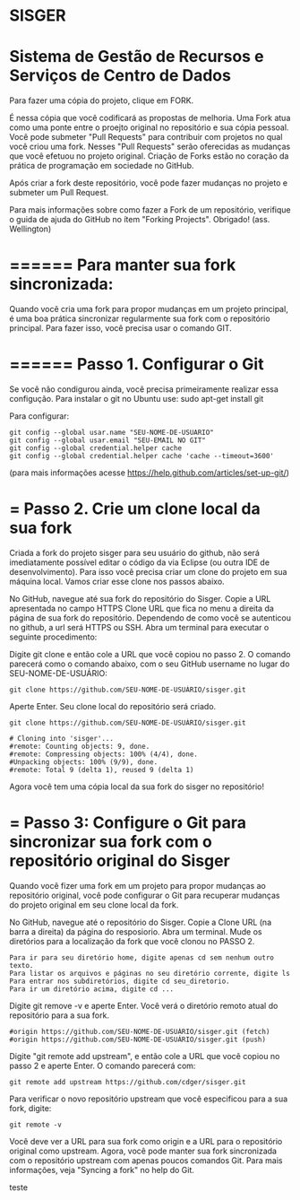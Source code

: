 SISGER
======
Sistema de Gestão de Recursos e Serviços de Centro de Dados
======
Para fazer uma cópia do projeto, clique em FORK.

É nessa cópia que você codificará as propostas de melhoria. Uma Fork atua como uma ponte entre o proejto original no repositório e sua cópia pessoal. Você pode submeter "Pull Requests" para contribuir com projetos no qual você criou uma fork. Nesses "Pull Requests" serão oferecidas as mudanças que você efetuou no projeto original. Criação de Forks estão no coração da prática de programação em sociedade no GitHub.

Após criar a fork deste repositório, você pode fazer mudanças no projeto e submeter um Pull Request.

Para mais informações sobre como fazer a Fork de um repositório, verifique o guida de ajuda do GitHub no ítem "Forking Projects".  Obrigado! (ass. Wellington)


======
Para manter sua fork sincronizada:
======

Quando você cria uma fork para propor mudanças em um projeto principal, é uma boa prática sincronizar regularmente sua fork com o repositório principal. Para fazer isso, você precisa usar o comando GIT. 


======
Passo 1. Configurar o Git
======


  Se você não condigurou ainda, você precisa primeiramente realizar essa configução. 
  Para instalar o git no Ubuntu use:
    sudo apt-get install git
  
  Para configurar:
  
  
    git config --global usar.name "SEU-NOME-DE-USUARIO"
    git config --global usar.email "SEU-EMAIL NO GIT"
    git config --global credential.helper cache
    git config --global credential.helper cache 'cache --timeout=3600'
  (para mais informações acesse https://help.github.com/articles/set-up-git/)


=
Passo 2. Crie um clone local da sua fork
=

  Criada a fork do projeto sisger para seu usuário do github, não será imediatamente possível editar o código da via Eclipse (ou outra IDE de desenvolvimento). Para isso você precisa criar um clone do projeto em sua máquina local. Vamos criar esse clone nos passos abaixo. 
  
  No GitHub, navegue até sua fork do repositório do Sisger. 
  Copie a URL apresentada no campo HTTPS Clone URL  que fica no menu a direita da página de sua fork do repositório.       Dependendo de como você se autenticou no github, a url será HTTPS ou SSH. Abra um terminal para executar o seguinte      procedimento: 

  Digite git clone e então cole a URL que você copiou no passo 2. O comando parecerá como o comando abaixo, com o seu      GitHub username no lugar do SEU-NOME-DE-USUÁRIO:

    git clone https://github.com/SEU-NOME-DE-USUÁRIO/sisger.git
  
  Aperte Enter. Seu clone local do repositório será criado. 

    git clone https://github.com/SEU-NOME-DE-USUÁRIO/sisger.git
  
    # Cloning into 'sisger'...
    #remote: Counting objects: 9, done.
    #remote: Compressing objects: 100% (4/4), done.
    #Unpacking objects: 100% (9/9), done.
    #remote: Total 9 (delta 1), reused 9 (delta 1)

Agora você tem uma cópia local da sua fork do sisger no repositório!

=
Passo 3: Configure o Git para sincronizar sua fork com o repositório original do Sisger
=

  Quando você fizer uma fork em um projeto para propor mudanças ao repositório original, você pode configurar o Git para   recuperar mudanças do projeto original em seu clone local da fork. 

  No GitHub, navegue até o repositório do Sisger.
  Copie a Clone URL (na barra a direita) da página do resposiorio.
  Abra um terminal.
  Mude os diretórios para a localização da fork que você clonou no PASSO 2.
    
    Para ir para seu diretório home, digite apenas cd sem nenhum outro texto.
    Para listar os arquivos e páginas no seu diretório corrente, digite ls
    Para entrar nos subdiretórios, digite cd seu_diretorio.
    Para ir um diretório acima, digite cd ...
        
  Digite git remove -v e aperte Enter. Você verá o diretório remoto atual do repositório para a sua fork.
    
    #origin	https://github.com/SEU-NOME-DE-USUÁRIO/sisger.git (fetch)
    #origin	https://github.com/SEU-NOME-DE-USUÁRIO/sisger.git (push)

  Digite "git remote add upstream", e então cole a URL que você copiou no passo 2 e aperte Enter. 
  O comando parecerá com:

    git remote add upstream https://github.com/cdger/sisger.git

  Para verificar o novo repositório upstream que você especificou para a sua fork, digite:
  
    git remote -v 
    
  Você deve ver a URL para sua fork como origin e a URL para o repositório original como upstream. Agora, você pode manter sua fork sincronizada com o repositório upstream com apenas poucos comandos Git. Para mais informações, veja "Syncing a fork" no help do Git. 
  
teste
